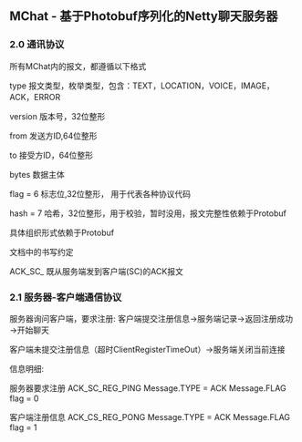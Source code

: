 ## MChat - 基于Photobuf序列化的Netty聊天服务器




### 2.0 通讯协议

所有MChat内的报文，都遵循以下格式

type 报文类型，枚举类型，包含：TEXT，LOCATION，VOICE，IMAGE，ACK，ERROR

version 版本号，32位整形

from 发送方ID,64位整形

to 接受方ID，64位整形

bytes 数据主体

flag = 6 标志位,32位整形， 用于代表各种协议代码

hash = 7 哈希，32位整形，用于校验，暂时没用，报文完整性依赖于Protobuf

具体组织形式依赖于Protobuf

文档中的书写约定

ACK_SC_ 既从服务端发到客户端(SC)的ACK报文

### 2.1 服务器-客户端通信协议

服务器询问客户端，要求注册:
客户端提交注册信息→服务端记录→返回注册成功→开始聊天

客户端未提交注册信息（超时ClientRegisterTimeOut）→服务端关闭当前连接

信息明细:

服务器要求注册 ACK_SC_REG_PING Message.TYPE = ACK Message.FLAG flag = 0

客户端注册信息 ACK_CS_REG_PONG Message.TYPE = ACK Message.FLAG flag = 1
